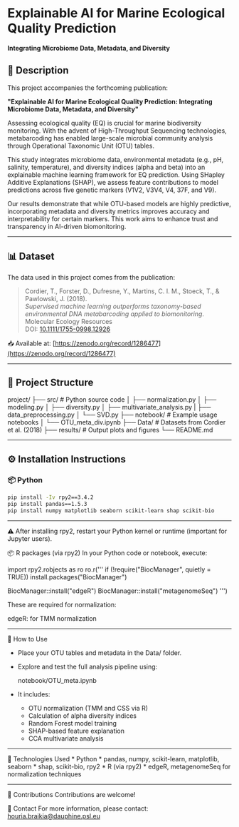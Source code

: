 # Explainable AI for Marine Ecological Quality Prediction  
**Integrating Microbiome Data, Metadata, and Diversity**

## 🧠 Description

This project accompanies the forthcoming publication:

**"Explainable AI for Marine Ecological Quality Prediction: Integrating Microbiome Data, Metadata, and Diversity"**

Assessing ecological quality (EQ) is crucial for marine biodiversity monitoring. With the advent of High-Throughput Sequencing technologies, metabarcoding has enabled large-scale microbial community analysis through Operational Taxonomic Unit (OTU) tables.

This study integrates microbiome data, environmental metadata (e.g., pH, salinity, temperature), and diversity indices (alpha and beta) into an explainable machine learning framework for EQ prediction. Using SHapley Additive Explanations (SHAP), we assess feature contributions to model predictions across five genetic markers (V1V2, V3V4, V4, 37F, and V9).

Our results demonstrate that while OTU-based models are highly predictive, incorporating metadata and diversity metrics improves accuracy and interpretability for certain markers. This work aims to enhance trust and transparency in AI-driven biomonitoring.

---

## 📊 Dataset

The data used in this project comes from the publication:

> Cordier, T., Forster, D., Dufresne, Y., Martins, C. I. M., Stoeck, T., & Pawlowski, J. (2018).  
> *Supervised machine learning outperforms taxonomy-based environmental DNA metabarcoding applied to biomonitoring*.  
> Molecular Ecology Resources  
> DOI: [10.1111/1755-0998.12926](https://doi.org/10.1111/1755-0998.12926)

📥 Available at: [https://zenodo.org/record/1286477](https://zenodo.org/record/1286477)

---

## 📁 Project Structure

project/
├── src/ # Python source code
│   ├── normalization.py
│   ├── modeling.py
│   ├── diversity.py
│   ├── multivariate_analysis.py
|   ├── data_preprocessing.py
│   └── SVD.py
├── notebook/ # Example usage notebooks
│   └── OTU_meta_div.ipynb
├── Data/ # Datasets from Cordier et al. (2018)
├── results/ # Output plots and figures
└── README.md


---

## ⚙️ Installation Instructions

### 📦 Python

```bash
pip install -Iv rpy2==3.4.2
pip install pandas==1.5.3
pip install numpy matplotlib seaborn scikit-learn shap scikit-bio
```
---

⚠️ After installing rpy2, restart your Python kernel or runtime (important for Jupyter users).

📦 R packages (via rpy2)
In your Python code or notebook, execute:

import rpy2.robjects as ro
ro.r('''
if (!require("BiocManager", quietly = TRUE))
    install.packages("BiocManager")

BiocManager::install("edgeR")
BiocManager::install("metagenomeSeq")
''')


These are required for normalization:

edgeR: for TMM normalization

---

🧪 How to Use
- Place your OTU tables and metadata in the Data/ folder.

- Explore and test the full analysis pipeline using:

    notebook/OTU_meta.ipynb

- It includes:
    * OTU normalization (TMM and CSS via R)
    * Calculation of alpha diversity indices
    * Random Forest model training
    * SHAP-based feature explanation
    * CCA multivariate analysis

---

🧠 Technologies Used
    * Python
        * pandas, numpy, scikit-learn, matplotlib, seaborn
        * shap, scikit-bio, rpy2
    * R (via rpy2)
        * edgeR, metagenomeSeq for normalization techniques

---

🤝 Contributions
Contributions are welcome!

📧 Contact
For more information, please contact: houria.braikia@dauphine.psl.eu 






               
